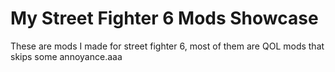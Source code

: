 # My Street Fighter 6 Mods Showcase

These are mods I made for street fighter 6, most of them are QOL mods that skips some annoyance.aaa